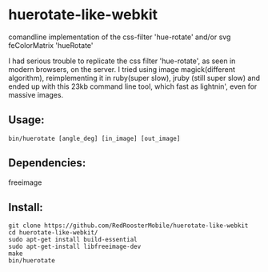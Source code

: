 # huerotate-like-webkit
comandline implementation of the css-filter 'hue-rotate' and/or svg feColorMatrix 'hueRotate'

I had serious trouble to replicate the css filter 'hue-rotate', as seen in modern browsers, on the server.
I tried using image magick(different algorithm), reimplementing it in ruby(super slow), jruby (still super slow) and ended up with this 23kb command line tool, which fast as lightnin', even for massive images.

## Usage:
```
bin/huerotate [angle_deg] [in_image] [out_image]
```

## Dependencies:

freeimage

## Install:
```
git clone https://github.com/RedRoosterMobile/huerotate-like-webkit
cd huerotate-like-webkit/
sudo apt-get install build-essential
sudo apt-get-install libfreeimage-dev
make
bin/huerotate 
```

